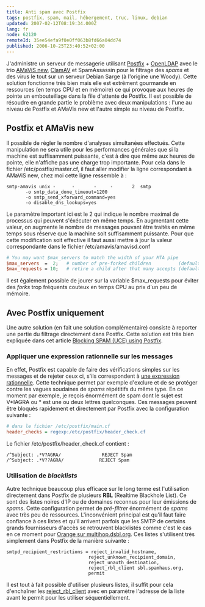 ```yaml
---
title: Anti spam avec Postfix
tags: postfix, spam, mail, hébergement, truc, linux, debian
updated: 2007-02-12T08:19:34.000Z
lang: fr
node: 62120
remoteId: 35ee54efa9f0e0ff063b8fd66a04dd74
published: 2006-10-25T23:40:52+02:00
---
```

 
J'administre un serveur de messagerie utilisant [Postfix](http://pwet.fr/man/linux/administration_systeme/postfix) + [OpenLDAP](http://pwet.fr/man/linux/administration_systeme/slapd) avec le trio [AMaViS new](http://pwet.fr/man/linux/administration_systeme/amavisd_new), [ClamAV](http://pwet.fr/man/linux/administration_systeme/clamd) et SpamAssassin pour le filtrage des *spams* et des virus le tout sur un serveur Debian Sarge (à l'origine une Woody). Cette solution fonctionne très bien mais elle est extrêment gourmande en ressources (en temps CPU et en mémoire) ce qui provoque aux heures de pointe un embouteillage dans la file d'attente de Postfix. Il est possible de résoudre en grande partie le problème avec deux manipulations : l'une au niveau de Postfix et AMaVis new et l'autre simple au niveau de Postfix.

  
## Postfix et AMaVis new

 
Il possible de règler le nombre d'analyses simultanées effectués. Cette manipulation ne sera utile pour les performances générales que si la machine est suffisamment puissante, c'est à dire que même aux heures de pointe, elle n'affiche pas une charge trop importante. Pour cela dans le fichier /etc/postfix/master.cf, il faut aller modifier la ligne correspondant à AMaViS new, chez moi cette ligne ressemble à :

 ``` 
smtp-amavis unix -      -       -     -       2  smtp
        -o smtp_data_done_timeout=1200
        -o smtp_send_xforward_command=yes
        -o disable_dns_lookups=yes
```

 
Le paramètre important ici est le 2 qui indique le nombre maximal de processus qui peuvent s'éxécuter en même temps. En augmentant cette valeur, on augmente le nombre de messages pouvant être traités en même temps sous réserve que la machine soit suffisamment puissante. Pour que cette modification soit effective il faut aussi mettre à jour la valeur correspondante dans le fichier /etc/amavis/amavisd.conf

 ``` perl
# You may want $max_servers to match the width of your MTA pipe
$max_servers  =  2;   # number of pre-forked children          (default 2)
$max_requests = 10;   # retire a child after that many accepts (default 10)
```

 
Il est également possible de jourer sur la variable $max_requests pour éviter des *forks* trop fréquents couteux en temps CPU au prix d'un peu de mémoire.

   
## Avec Postfix uniquement

 
Une autre solution (en fait une solution complémentaire) consiste à reporter une partie du filtrage directement dans Postfix. Cette solution est très bien expliquée dans cet article [Blocking SPAM (UCE) using Postfix](http://www.akadia.com/services/postfix_uce.html).

  
### Appliquer une expression rationnelle sur les messages

 
En effet, Postfix est capable de faire des vérifications simples sur les messages et de rejeter ceux ci, s'ils correspondent à [une expression rationnelle](http://pwet.fr/man/linux/conventions/regex). Cette technique permet par exemple d'exclure et de se protéger contre les vagues soudaines de *spams* répétitifs du même type. En ce moment par exemple, je reçois énormément de spam dont le sujet est V*IAGRA ou * est une ou deux lettres quelconques. Ces messages peuvent être bloqués rapidement et directement par Postfix avec la configuration suivante :

 ``` ini
# dans le fichier /etc/postfix/main.cf
header_checks = regexp:/etc/postfix/header_check.cf
```

 
Le fichier /etc/postfix/header_check.cf contient :

 ``` 
/^Subject: .*V?AGRA/               REJECT Spam
/^Subject: .*V??AGRA/             REJECT Spam
```

   
### Utilisation de *blacklists* 

 
Autre technique beaucoup plus efficace sur le long terme est l'utilisation directement dans Postfix de plusieurs **RBL** (Realtime Blackhole List). Ce sont des listes noires d'IP ou de domaines reconnus pour leur émissions de *spams*. Cette configuration permet de *pré-filtrer* énormément de *spams* avec très peu de ressources. L'inconvénient principal est qu'il faut faire confiance à ces listes et qu'il arrivent parfois que les SMTP de certains grands fournisseurs d'accès se retrouvent blacklistés comme c'est le cas en ce moment pour [Orange sur multihop.dsbl.org](http://dsbl.org/listing?193.252.22.22). Ces listes s'utilisent très simplement dans Postfix de la manière suivante :

 ``` 
smtpd_recipient_restrictions = reject_invalid_hostname,
                               reject_unknown_recipient_domain,
                               reject_unauth_destination,
                               reject_rbl_client sbl.spamhaus.org,
                               permit
```

 
Il est tout à fait possible d'utiliser plusieurs listes, il suffit pour cela d'enchaîner les [reject_rbl_client](http://postfix.traduc.org/index.php/postconf.5.html#reject_rbl_client) avec en paramètre l'adresse de la liste avant le permit pour les utiliser séquentiellement.

  